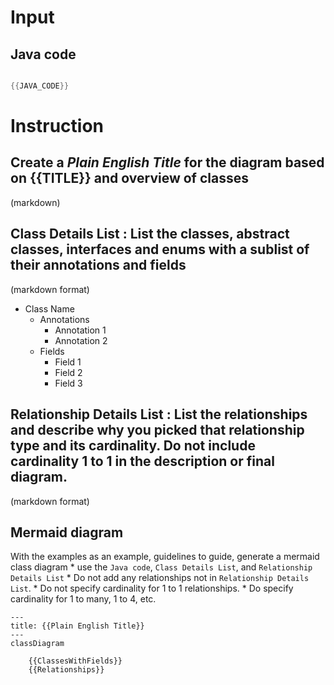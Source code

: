 # Input

## Java code

```java

{{JAVA_CODE}}

```


# Instruction

## Create a ***Plain English Title*** for the diagram based on {{TITLE}} and overview of classes
(markdown)

## **Class Details List** : List the classes, abstract classes, interfaces and enums with a sublist of their annotations and fields
(markdown format)
* Class Name
    * Annotations
        * Annotation 1
        * Annotation 2
    * Fields
        * Field 1
        * Field 2
        * Field 3

## **Relationship Details List** : List the relationships and describe why you picked that relationship type and its cardinality. Do not include cardinality 1 to 1 in the description or final diagram.
(markdown format)

## Mermaid diagram

With the examples as an example, guidelines to guide, generate a mermaid class diagram
    * use the `Java code`, `Class Details List`, and `Relationship Details List`
    * Do not add any relationships not in `Relationship Details List`. 
    * Do not specify cardinality for 1 to 1 relationships. 
    * Do specify cardinality for 1 to many, 1 to 4, etc. 

```mermaid
---
title: {{Plain English Title}}
---
classDiagram

    {{ClassesWithFields}}
    {{Relationships}}


```
